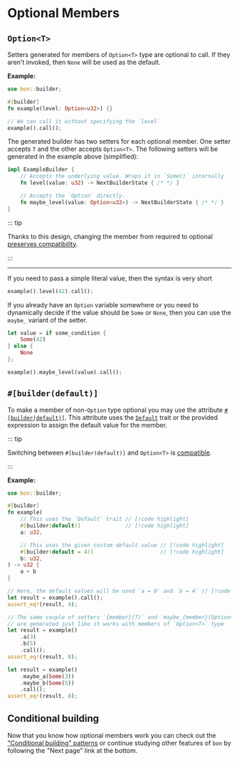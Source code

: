 # Optional Members

## `Option<T>`

Setters generated for members of `Option<T>` type are optional to call. If they aren't invoked, then `None` will be used as the default.

**Example:**

```rust
use bon::builder;

#[builder]
fn example(level: Option<u32>) {}

// We can call it without specifying the `level`
example().call();
```

The generated builder has two setters for each optional member. One setter accepts `T` and the other accepts `Option<T>`. The following setters will be generated in the example above (simplified):

```rust ignore
impl ExampleBuilder {
    // Accepts the underlying value. Wraps it in `Some()` internally
    fn level(value: u32) -> NextBuilderState { /* */ }

    // Accepts the `Option` directly.
    fn maybe_level(value: Option<u32>) -> NextBuilderState { /* */ }
}
```

::: tip

Thanks to this design, changing the member from required to optional [preserves compatibility](./compatibility#making-a-required-member-optional).

:::

---

If you need to pass a simple literal value, then the syntax is very short

```rust ignore
example().level(42).call();
```

If you already have an `Option` variable somewhere or you need to dynamically decide if the value should be `Some` or `None`, then you can use the `maybe_` variant of the setter.

```rust ignore
let value = if some_condition {
    Some(42)
} else {
    None
};

example().maybe_level(value).call();
```

## `#[builder(default)]`

To make a member of non-`Option` type optional you may use the attribute [`#[builder(default)]`](../reference/builder#default). This attribute uses the [`Default`](https://doc.rust-lang.org/stable/std/default/trait.Default.html) trait or the provided expression to assign the default value for the member.

::: tip

Switching between `#[builder(default)]` and `Option<T>` is [compatible](./compatibility#switching-between-option-t-and-builder-default).

:::

**Example:**

```rust
use bon::builder;

#[builder]
fn example(
    // This uses the `Default` trait // [!code highlight]
    #[builder(default)]              // [!code highlight]
    a: u32,

    // This uses the given custom default value // [!code highlight]
    #[builder(default = 4)]                     // [!code highlight]
    b: u32,
) -> u32 {
    a + b
}

// Here, the default values will be used `a = 0` and `b = 4` // [!code highlight]
let result = example().call();
assert_eq!(result, 4);

// The same couple of setters `{member}(T)` and `maybe_{member}(Option<T>)` // [!code highlight]
// are generated just like it works with members of `Option<T>` type        // [!code highlight]
let result = example()
    .a(3)
    .b(5)
    .call();
assert_eq!(result, 8);

let result = example()
    .maybe_a(Some(3))
    .maybe_b(Some(5))
    .call();
assert_eq!(result, 8);
```

## Conditional building

Now that you know how optional members work you can check out the ["Conditional building" patterns](./patterns/conditional-building) or continue studying other features of `bon` by following the "Next page" link at the bottom.
